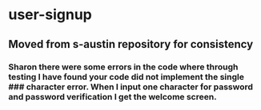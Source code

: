 # user-signup
## Moved from s-austin repository for consistency
### Sharon there were some errors in the code where through testing I have found your code did not implement the single ### character error.  When I input one character for password and password verification I get the welcome screen.
